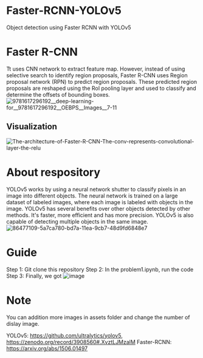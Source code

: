 # Faster-RCNN-YOLOv5
Object detection using Faster RCNN with YOLOv5 

# Faster R-CNN
Tt uses CNN network to extract feature map. However, instead of using selective search to identify region proposals, Faster R-CNN uses Region proposal network (RPN) to predict region proposals. These predicted region proposals are reshaped using the RoI pooling layer and used to classify and determine the offsets of bounding boxes.
![9781617296192__deep-learning-for__9781617296192__OEBPS__Images__7-11](https://github.com/KaiKenju/Faster-RCNN-YOLOv5/assets/94727276/41a681be-1592-4ef4-a0d1-a92fe634b3e3)

## Visualization
![The-architecture-of-Faster-R-CNN-The-conv-represents-convolutional-layer-the-relu](https://github.com/KaiKenju/Faster-RCNN-YOLOv5/assets/94727276/111ab1e2-7cce-44f1-a568-0ad428c014b3)

# About respository
YOLOv5 works by using a neural network shutter to classify pixels in an image into different objects. 
The neural network is trained on a large dataset of labeled images, where each image is labeled with objects in the image.
YOLOv5 has several benefits over other objects detected by other methods. It's faster, more efficient and has more precision. YOLOv5 is also capable of detecting multiple objects in the same image.
![86477109-5a7ca780-bd7a-11ea-9cb7-48d9fd6848e7](https://github.com/KaiKenju/Faster-RCNN-YOLOv5/assets/94727276/bb642bb0-dc0b-4228-aad3-da47447b0b68)

# Guide
Step 1: Git clone this repository
Step 2: In the problem1.ipynb, run the code
Step 3: Finally, we got 
![image](https://github.com/KaiKenju/Faster-RCNN-YOLOv5/assets/94727276/c3f4ce8f-e603-4986-a640-4457cbf1a484)

# Note
You can addition more images in assets folder and change the number of dislay image.

YOLOv5: https://github.com/ultralytics/yolov5, https://zenodo.org/record/3908560#.XvztLJMzalM
Faster-RCNN: https://arxiv.org/abs/1506.01497